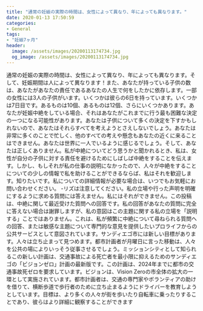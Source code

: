 ```yaml
---
title: "通常の妊娠の実際の時間は、女性によって異なり、年によっても異なります。"
date: 2020-01-13 17:50:59
categories:
- General
tags:
- "妊娠7ヶ月"
header:
  image: /assets/images/20200113174734.jpg
  og_image: /assets/images/20200113174734.jpg
---
```


通常の妊娠の実際の時間は、女性によって異なり、年によっても異なります。そして、妊娠期間は人によって異なります！また、あなたが持っている子供の数は、あなたがあなたの責任であるあなたの人生で何をしたかに依存します。一部の女性には3人の子供がいます。いくつかは彼らの6日を持っています。いくつかは7日目です。あるものは10個、あるものは12個、さらにいくつかあります。あなたが妊娠中絶をしている場合、それはあなたがこれまでに行う最も困難な決定の一つになる可能性があります。あなたは子供について多くの決定を下すかもしれないので、あなたはそれらすべてを考えようとさえしないでしょう。あなたは非常に多くのことで忙しく、他のすべての考えや懸念もあなたの近くに来ることはできません。あなたは世界に一人でいるように感じるでしょう。そして、あなたは正しくありません。私が中絶についてどう思うかと聞かれるとき、私は、女性が自分の子供に対する責任を避けるためにしばしば中絶をすることを伝えます。しかし、もしそれが私の仕事の説明になかったので、人々が中絶をすることについての少しの情報で私を助けることができるならば、私はそれを歓迎します。知りたいです。私についての詳細情報が必要な場合は、いつでもお気軽にお問い合わせください。 -リズは注意してください。私の立場や行った声明を明確にするように求める質問には答えません。私にはそれができません。この投稿は、中絶に関して最近受けた質問への回答です。私の回答があなたの質問に完全に答えない場合は謝罪しますが、私の意図はこの主題に関する私の立場を「説明する」ことではありません。これは、私が頻繁に中絶について尋ねられる質問への回答、または敏感な主題について専門的な意見を提供したいプロライフからの公共サービスとして意図されています。サンディエゴ市には新しい目標があります。人々は立ち止まって見つめます。都市計画者が月曜日に言った移動は、人々を公共の場によりいっそう従事させるでしょう。ミッションシティとして知られるこの新しい計画は、交通事故による死亡者を最小限に抑えるためのサンディエゴの「ビジョンゼロ」計画の最新版です。この計画は、2024年までに都市の交通事故死ゼロを要求しています。ビジョンは、Vision Zeroの市全体の拡大の一環として実施されています。都市計画者は、交通の専門家やボランティアの助けを借りて、横断歩道で歩行者のために立ち止まるようにドライバーを教育しようとしています。目標は、より多くの人々が街を歩いたり自転車に乗ったりすることであり、彼らはより詳細に観察することができます
